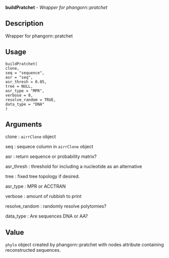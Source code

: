**buildPratchet** - *Wrapper for phangorn::pratchet*

Description
--------------------

Wrapper for phangorn::pratchet


Usage
--------------------
```
buildPratchet(
clone,
seq = "sequence",
asr = "seq",
asr_thresh = 0.05,
tree = NULL,
asr_type = "MPR",
verbose = 0,
resolve_random = TRUE,
data_type = "DNA"
)
```

Arguments
-------------------

clone
:   `airrClone` object

seq
:   sequece column in `airrClone` object

asr
:   return sequence or probability matrix?

asr_thresh
:   threshold for including a nucleotide as an alternative

tree
:   fixed tree topology if desired.

asr_type
:   MPR or ACCTRAN

verbose
:   amount of rubbish to print

resolve_random
:   randomly resolve polytomies?

data_type
:   Are sequences DNA or AA?




Value
-------------------

`phylo` object created by phangorn::pratchet with nodes
attribute containing reconstructed sequences.









